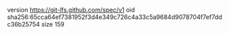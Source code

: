 version https://git-lfs.github.com/spec/v1
oid sha256:65cca64ef7381952f3d4e349c726c4a33c5a9684d9078704f7ef7ddc36b25754
size 159
